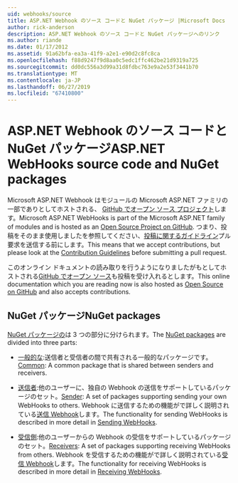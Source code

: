 ```yaml
---
uid: webhooks/source
title: ASP.NET Webhook のソース コードと NuGet パッケージ |Microsoft Docs
author: rick-anderson
description: ASP.NET Webhook のソース コードと NuGet パッケージへのリンク
ms.author: riande
ms.date: 01/17/2012
ms.assetid: 91a62bfa-ea3a-41f9-a2e1-e90d2c8fc8ca
ms.openlocfilehash: f88d9247f9d8aa0c5edc1ffc462be21d9319a725
ms.sourcegitcommit: dd0dc556a3d99a31d8fdbc763e9a2e53f3441b70
ms.translationtype: MT
ms.contentlocale: ja-JP
ms.lasthandoff: 06/27/2019
ms.locfileid: "67410800"
---
```

# <a name="aspnet-webhooks-source-code-and-nuget-packages"></a><span data-ttu-id="eafba-103">ASP.NET Webhook のソース コードと NuGet パッケージ</span><span class="sxs-lookup"><span data-stu-id="eafba-103">ASP.NET WebHooks source code and NuGet packages</span></span>

<span data-ttu-id="eafba-104">Microsoft ASP.NET Webhook はモジュールの Microsoft ASP.NET ファミリの一部でありとしてホストされる、 [GitHub でオープン ソース プロジェクト](https://github.com/aspnet/WebHooks)します。</span><span class="sxs-lookup"><span data-stu-id="eafba-104">Microsoft ASP.NET WebHooks is part of the Microsoft ASP.NET family of modules and is hosted as an [Open Source Project on GitHub](https://github.com/aspnet/WebHooks).</span></span> <span data-ttu-id="eafba-105">つまり、投稿をそのまま使用しましたを参照してください、[投稿に関するガイドライン](https://github.com/aspnet/Home/blob/master/CONTRIBUTING.md)プル要求を送信する前にします。</span><span class="sxs-lookup"><span data-stu-id="eafba-105">This means that we accept contributions, but please look at the [Contribution Guidelines](https://github.com/aspnet/Home/blob/master/CONTRIBUTING.md) before submitting a pull request.</span></span>

<span data-ttu-id="eafba-106">このオンライン ドキュメントの読み取りを行うようになりましたがもとしてホストされる[GitHub でオープン ソース](http://docs.asp.net/en/latest/contribute/style-guide.html#style-guide)も投稿を受け入れるとします。</span><span class="sxs-lookup"><span data-stu-id="eafba-106">This online documentation which you are reading now is also hosted as [Open Source on GitHub](http://docs.asp.net/en/latest/contribute/style-guide.html#style-guide) and also accepts contributions.</span></span>

## <a name="nuget-packages"></a><span data-ttu-id="eafba-107">NuGet パッケージ</span><span class="sxs-lookup"><span data-stu-id="eafba-107">NuGet packages</span></span>

<span data-ttu-id="eafba-108">[NuGet パッケージの](https://nuget.org/packages?q=Microsoft.AspNet.WebHooks)は 3 つの部分に分けられます。</span><span class="sxs-lookup"><span data-stu-id="eafba-108">The [NuGet packages](https://nuget.org/packages?q=Microsoft.AspNet.WebHooks) are divided into three parts:</span></span>

* <span data-ttu-id="eafba-109">[一般的な](https://www.nuget.org/packages?q=Microsoft.AspNet.WebHooks.Common):送信者と受信者の間で共有される一般的なパッケージです。</span><span class="sxs-lookup"><span data-stu-id="eafba-109">[Common](https://www.nuget.org/packages?q=Microsoft.AspNet.WebHooks.Common): A common package that is shared between senders and receivers.</span></span>

* <span data-ttu-id="eafba-110">[送信者](https://www.nuget.org/packages?q=Microsoft.AspNet.WebHooks.Custom):他のユーザーに、独自の Webhook の送信をサポートしているパッケージのセット。</span><span class="sxs-lookup"><span data-stu-id="eafba-110">[Sender](https://www.nuget.org/packages?q=Microsoft.AspNet.WebHooks.Custom): A set of packages supporting sending your own WebHooks to others.</span></span> <span data-ttu-id="eafba-111">Webhook に送信するための機能がで詳しく説明されている[送信 Webhook](sending/senders)します。</span><span class="sxs-lookup"><span data-stu-id="eafba-111">The functionality for sending WebHooks is described in more detail in [Sending WebHooks](sending/senders).</span></span>

* <span data-ttu-id="eafba-112">[受信側](https://www.nuget.org/packages?q=Microsoft.AspNet.WebHooks.Receivers):他のユーザーからの Webhook の受信をサポートしているパッケージのセット。</span><span class="sxs-lookup"><span data-stu-id="eafba-112">[Receivers](https://www.nuget.org/packages?q=Microsoft.AspNet.WebHooks.Receivers): A set of packages supporting receiving WebHooks from others.</span></span> <span data-ttu-id="eafba-113">Webhook を受信するための機能がで詳しく説明されている[受信 Webhook](receiving/index.md)します。</span><span class="sxs-lookup"><span data-stu-id="eafba-113">The functionality for receiving WebHooks is described in more detail in [Receiving WebHooks](receiving/index.md).</span></span>
